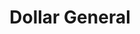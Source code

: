 ---
title: "Dollar General"
url: /saint-louis/dollar-general-south-jefferson-avenue/
shop: variety store
---
